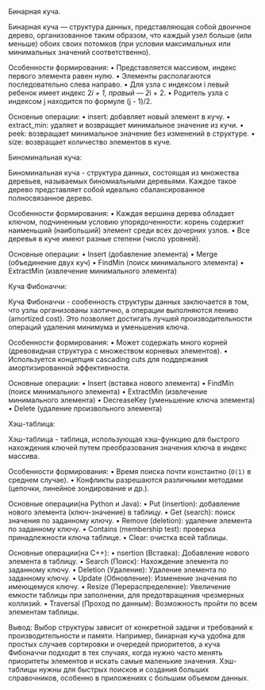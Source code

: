 Бинарная куча.

Бинарная куча — структура данных, представляющая собой двоичное дерево, организованное таким образом, что каждый узел больше (или меньше) обоих своих потомков (при условии максимальных или минимальных значений соответственно).

Особенности формирования:
•	Представляется массивом, индекс первого элемента равен нулю.
•	Элементы располагаются последовательно слева направо.
•	Для узла с индексом i левый ребенок имеет индекс 2*i + 1, правый — 2*i + 2.
•	Родитель узла с индексом j находится по формуле (j - 1)/2.

Основные операции:
•	insert: добавляет новый элемент в кучу.
•	extract_min: удаляет и возвращает минимальное значение из кучи.
•	peek: возвращает минимальное значение без изменений в структуре.
•	size: возвращает количество элементов в куче.

Биноминальная куча:

Биноминальная куча - структура данных, состоящая из множества деревьев, называемых биномиальными деревьями. Каждое такое дерево представляет собой идеально сбалансированное полносвязанное дерево.

Особенности формирования:
•	Каждая вершина дерева обладает ключом, подчиненным условию упорядоченности: корень содержит наименьший (наибольший) элемент среди всех дочерних узлов.
•	Все деревья в куче имеют разные степени (число уровней).

Основные операции:
•	Insert (добавление элемента)
•	Merge (объединение двух куч)
•	FindMin (поиск минимального элемента)
•	ExtractMin (извлечение минимального элемента)

Куча Фибоначчи:

Куча Фибоначчи - сообенность структуры данных заключается в том, что узлы организованы хаотично, а операции выполняются лениво (amortized cost). Это позволяет достигать лучшей производительности операций удаления минимума и уменьшения ключа.

Особенности формирования:
•	Может содержать много корней (древовидная структура с множеством корневых элементов).
•	Используется концепция cascading cuts для поддержания амортизированной эффективности.

Основные операции:
•	Insert (вставка нового элемента)
•	FindMin (поиск минимального элемента)
•	ExtractMin (извлечение минимального элемента)
•	DecreaseKey (уменьшение ключа элемента)
•	Delete (удаление произвольного элемента)

Хэш-таблица:

Хэш-таблица - таблица, использующая хэш-функцию для быстрого нахождения ключей путем преобразования значения ключа в индекс массива.

Особенности формирования:
•	Время поиска почти константно (`O(1)` в среднем случае).
•	Конфликты разрешаются различными методами (цепочки, линейное зондирование и др.).

Основные операции(на Python и Java):
•	Put (insertion): добавление нового элемента (ключ-значение) в таблицу.
•	Get (search): поиск значения по заданному ключу.
•	Remove (deletion): удаление элемента по заданному ключу.
•	Contains (membership test): проверка принадлежности ключа таблице.
•	Clear: очистка всей таблицы.

Основные операции(на C++):
•	nsertion (Вставка): Добавление нового элемента в таблицу.
•	Search (Поиск): Нахождение элемента по заданному ключу.
•	Deletion (Удаление): Удаление элемента по заданному ключу.
•	Update (Обновление): Изменение значения по имеющемуся ключу.
•	Resize (Перераспределение): Увеличение емкости таблицы при заполнении, для предотвращения чрезмерных коллизий.
•	Traversal (Проход по данным): Возможность пройти по всем элементам таблицы.

Вывод:
Выбор структуры зависит от конкретной задачи и требований к производительности и памяти. Например, бинарная куча удобна для простых случаев сортировки и очередей приоритетов, а куча Фибоначчи подходит в тех случаях, когда нужно часто менять приоритеты элементов и искать самые маленькие значения. Хэш-таблицы нужны для быстрых поисков и создания больших справочников, особенно в приложениях с большим объемом данных.
